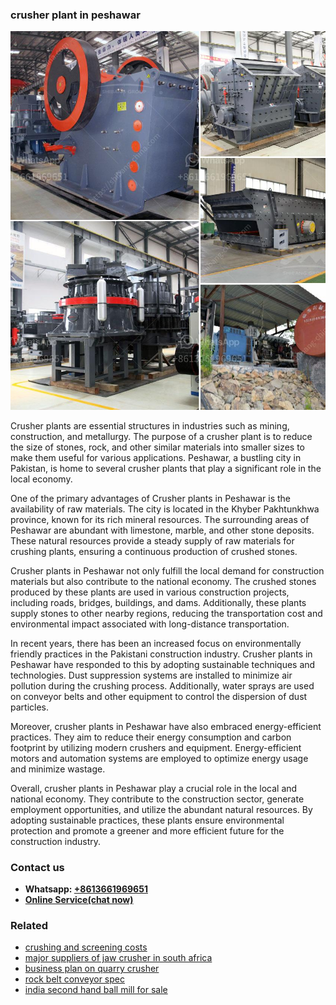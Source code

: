 <h3>crusher plant in peshawar</h3><img src='1708332734.jpg' alt=''><p>Crusher plants are essential structures in industries such as mining, construction, and metallurgy. The purpose of a crusher plant is to reduce the size of stones, rock, and other similar materials into smaller sizes to make them useful for various applications. Peshawar, a bustling city in Pakistan, is home to several crusher plants that play a significant role in the local economy.</p><p>One of the primary advantages of Crusher plants in Peshawar is the availability of raw materials. The city is located in the Khyber Pakhtunkhwa province, known for its rich mineral resources. The surrounding areas of Peshawar are abundant with limestone, marble, and other stone deposits. These natural resources provide a steady supply of raw materials for crushing plants, ensuring a continuous production of crushed stones.</p><p>Crusher plants in Peshawar not only fulfill the local demand for construction materials but also contribute to the national economy. The crushed stones produced by these plants are used in various construction projects, including roads, bridges, buildings, and dams. Additionally, these plants supply stones to other nearby regions, reducing the transportation cost and environmental impact associated with long-distance transportation.</p><p>In recent years, there has been an increased focus on environmentally friendly practices in the Pakistani construction industry. Crusher plants in Peshawar have responded to this by adopting sustainable techniques and technologies. Dust suppression systems are installed to minimize air pollution during the crushing process. Additionally, water sprays are used on conveyor belts and other equipment to control the dispersion of dust particles.</p><p>Moreover, crusher plants in Peshawar have also embraced energy-efficient practices. They aim to reduce their energy consumption and carbon footprint by utilizing modern crushers and equipment. Energy-efficient motors and automation systems are employed to optimize energy usage and minimize wastage.</p><p>Overall, crusher plants in Peshawar play a crucial role in the local and national economy. They contribute to the construction sector, generate employment opportunities, and utilize the abundant natural resources. By adopting sustainable practices, these plants ensure environmental protection and promote a greener and more efficient future for the construction industry.</p><h3>Contact us</h3><ul><li><strong>Whatsapp:&nbsp;<a href="https://wa.me/8613661969651">+8613661969651</a></strong></li><li><a href="https://swt.shibang-china.com/?git&amp;zhl&amp;crusher plant in peshawar"><strong>Online Service(chat now)</strong></a></li></ul><h3>Related</h3><ul><li><a href='crushing and screening costs.md'>crushing and screening costs</a></li><li><a href='major suppliers of jaw crusher in south africa.md'>major suppliers of jaw crusher in south africa</a></li><li><a href='business plan on quarry crusher.md'>business plan on quarry crusher</a></li><li><a href='rock belt conveyor spec.md'>rock belt conveyor spec</a></li><li><a href='india second hand ball mill for sale.md'>india second hand ball mill for sale</a></li></ul>